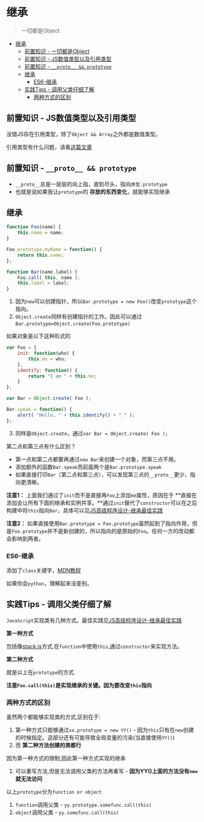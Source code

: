 # 继承
> 一切都是Object

<!-- TOC -->

- [继承](#继承)
  - [前置知识 - 一切都是Object](#前置知识---一切都是object)
  - [前置知识 - JS数值类型以及引用类型](#前置知识---js数值类型以及引用类型)
  - [前置知识 - `__proto__ && prototype`](#前置知识---__proto__--prototype)
  - [继承](#继承-1)
    - [ES6-继承](#es6-继承)
  - [实践Tips - 调用父类仔细了解](#实践tips---调用父类仔细了解)
    - [两种方式的区别](#两种方式的区别)

<!-- /TOC -->

## 前置知识 - JS数值类型以及引用类型

没错JS存在引用类型，除了`Object && Array`之外都是数值类型。

引用类型有什么问题，请看[这篇文章](https://github.com/JiangWeixian/JS-Tips/blob/master/docs/Grammar/JS%E5%9F%BA%E6%9C%AC%E7%B1%BB%E5%9E%8B%E5%92%8C%E5%BC%95%E7%94%A8%E7%B1%BB%E5%9E%8B%E5%B7%AE%E5%BC%82.md)

## 前置知识 - `__proto__ && prototype`

* `__proto__`总是一层层的向上指，直到尽头，指向`原型.prototype`
* 也就是说如果我让`prototype`的 **存放的东西变化**，就能够实现继承

## 继承

```javascript
function Foo(name) {
	this.name = name;
}

Foo.prototype.myName = function() {
	return this.name;
};

function Bar(name,label) {
	Foo.call( this, name );
	this.label = label;
}
```

1. 因为`new`可以创建指针，所以`Bar.prototype = new Foo()`改变`prototype`这个指向。
2. `Object.create`同样有创建指针的工作。因此可以通过`Bar.prototype=Object.create(Foo.prototype)`

如果对象是以下这种形式的

```javascript
var Foo = {
	init: function(who) {
		this.me = who;
	},
	identify: function() {
		return "I am " + this.me;
	}
};

var Bar = Object.create( Foo );

Bar.speak = function() {
	alert( "Hello, " + this.identify() + "." );
};
```

3. 同样是`Object.create`，通过`var Bar = Object.create( Foo );`

第二点和第三点有什么区别？

* 第一点和第二点都要再通过`new Bar`来创建一个对象，而第三点不用。
* 添加额外的函数`Bar.speak`而前面两个是`Bar.prototype.speak`
* 如果直接打印`Bar`（第二点和第三点），可以发现第三点的`__proto__`更少，指向更清晰。

**注意1：** 上面我们通过了`init`而不是直接再`Foo`上添加`me`属性，原因在于 **直接在添加会让所有下面的继承和实例共享。**通过`init`替代了`constructor`可以在之后构建中将`this`指向`Bar`，具体可以见[JS高级程序设计-继承最佳实践](https://github.com/JiangWeixian/JS-Books/tree/master/JS%E9%AB%98%E7%BA%A7%E7%A8%8B%E5%BA%8F%E8%AE%BE%E8%AE%A1/CH4-%E5%8F%98%E9%87%8F%E4%BD%9C%E7%94%A8%E5%9F%9F%E5%86%85%E5%AD%98)

**注意2：** 如果直接使用`Bar.prototype = Foo.prototype`虽然起到了指向作用，但是`Foo.prototype`并不是新创建的，所以指向的是原始的`Foo`。任何一方的改动都会影响到两者。

### ES6-继承

添加了`class`关键字，[MDN教程](https://developer.mozilla.org/zh-CN/docs/Web/JavaScript/Reference/Classes)

如果你会`python`，理解起来没差别。


## 实践Tips - 调用父类仔细了解

`JavaScript`实现类有几种方式。最佳实践见[JS高级程序设计-继承最佳实践](https://github.com/JiangWeixian/JS-Books/tree/master/JS%E9%AB%98%E7%BA%A7%E7%A8%8B%E5%BA%8F%E8%AE%BE%E8%AE%A1/CH4-%E5%8F%98%E9%87%8F%E4%BD%9C%E7%94%A8%E5%9F%9F%E5%86%85%E5%AD%98)

**第一种方式**

包括像[stack.js](https://github.com/JiangWeixian/JS-Books/blob/master/JS%E6%95%B0%E6%8D%AE%E7%BB%93%E6%9E%84%E4%B8%8E%E7%AE%97%E6%B3%95/%E6%A0%88/stack.js)方式,在`function`中使用`this`,通过`constructor`来实现方法。

**第二种方式**

就是以上在`prototype`的方式.

**注意`Foo.call(this)`是实现继承的关键。因为要改变`this`指向**

### 两种方式的区别

虽然两个都能够实现类的方式,区别在于:

1. 第一种方式只能够通过`xx.prototype = new YY()` - 因为`this`只有在`new`创建的时候指定。这部分还有可能导致全局变量的污染(当直接使用`YY()`)
2. 而 **第二种方法创建的类都行**

因为第一种方式的限制,因此第一种方式实现的继承

1. 可以重写方法,但是无法调用父类的方法再重写 - **因为YY()上面的方法没有`new`就无法访问**

以上`prototype`分为`function or object`

1. `function`调用父类 - `yy.prototype.somefunc.call(this)`
2. `object`调用父类 - `yy.somefunc.call(this)`

